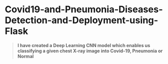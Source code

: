 # Covid19-and-Pneumonia-Diseases-Detection-and-Deployment-using-Flask
>**I have created a Deep Learning CNN model which enables us classifying a given chest X-ray image into Covid-19, Pneumonia or Normal**
